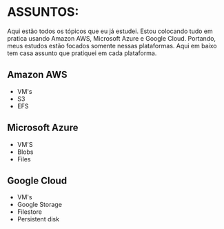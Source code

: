 # ASSUNTOS:

Aqui estão todos os tópicos que eu já estudei. Estou colocando tudo em pratica usando Amazon AWS, Microsoft Azure e Google Cloud. Portando, meus estudos estão focados somente nessas plataformas. Aqui em baixo tem
casa assunto que pratiquei em cada plataforma.

## Amazon AWS
  - VM's
  - S3
  - EFS

## Microsoft Azure
  - VM'S
  - Blobs
  - Files

## Google Cloud
  - VM's
  - Google Storage
  - Filestore
  - Persistent disk

